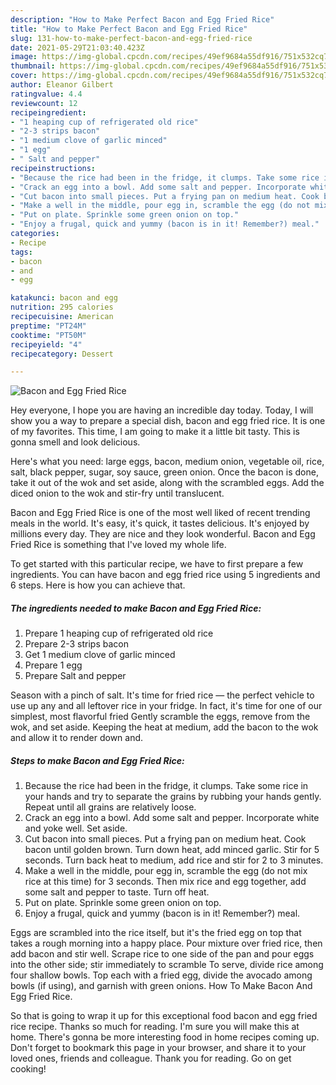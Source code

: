 ```yaml
---
description: "How to Make Perfect Bacon and Egg Fried Rice"
title: "How to Make Perfect Bacon and Egg Fried Rice"
slug: 131-how-to-make-perfect-bacon-and-egg-fried-rice
date: 2021-05-29T21:03:40.423Z
image: https://img-global.cpcdn.com/recipes/49ef9684a55df916/751x532cq70/bacon-and-egg-fried-rice-recipe-main-photo.jpg
thumbnail: https://img-global.cpcdn.com/recipes/49ef9684a55df916/751x532cq70/bacon-and-egg-fried-rice-recipe-main-photo.jpg
cover: https://img-global.cpcdn.com/recipes/49ef9684a55df916/751x532cq70/bacon-and-egg-fried-rice-recipe-main-photo.jpg
author: Eleanor Gilbert
ratingvalue: 4.4
reviewcount: 12
recipeingredient:
- "1 heaping cup of refrigerated old rice"
- "2-3 strips bacon"
- "1 medium clove of garlic minced"
- "1 egg"
- " Salt and pepper"
recipeinstructions:
- "Because the rice had been in the fridge, it clumps. Take some rice in your hands and try to separate the grains by rubbing your hands gently. Repeat until all grains are relatively loose."
- "Crack an egg into a bowl. Add some salt and pepper. Incorporate white and yoke well. Set aside."
- "Cut bacon into small pieces. Put a frying pan on medium heat. Cook bacon until golden brown. Turn down heat, add minced garlic. Stir for 5 seconds. Turn back heat to medium, add rice and stir for 2 to 3 minutes."
- "Make a well in the middle, pour egg in, scramble the egg (do not mix rice at this time) for 3 seconds. Then mix rice and egg together, add some salt and pepper to taste. Turn off heat."
- "Put on plate. Sprinkle some green onion on top."
- "Enjoy a frugal, quick and yummy (bacon is in it! Remember?) meal."
categories:
- Recipe
tags:
- bacon
- and
- egg

katakunci: bacon and egg 
nutrition: 295 calories
recipecuisine: American
preptime: "PT24M"
cooktime: "PT50M"
recipeyield: "4"
recipecategory: Dessert

---
```



![Bacon and Egg Fried Rice](https://img-global.cpcdn.com/recipes/49ef9684a55df916/751x532cq70/bacon-and-egg-fried-rice-recipe-main-photo.jpg)

Hey everyone, I hope you are having an incredible day today. Today, I will show you a way to prepare a special dish, bacon and egg fried rice. It is one of my favorites. This time, I am going to make it a little bit tasty. This is gonna smell and look delicious.

Here&#39;s what you need: large eggs, bacon, medium onion, vegetable oil, rice, salt, black pepper, sugar, soy sauce, green onion. Once the bacon is done, take it out of the wok and set aside, along with the scrambled eggs. Add the diced onion to the wok and stir-fry until translucent.

Bacon and Egg Fried Rice is one of the most well liked of recent trending meals in the world. It's easy, it's quick, it tastes delicious. It's enjoyed by millions every day. They are nice and they look wonderful. Bacon and Egg Fried Rice is something that I've loved my whole life.


To get started with this particular recipe, we have to first prepare a few ingredients. You can have bacon and egg fried rice using 5 ingredients and 6 steps. Here is how you can achieve that.

<!--inarticleads1-->

##### The ingredients needed to make Bacon and Egg Fried Rice:

1. Prepare 1 heaping cup of refrigerated old rice
1. Prepare 2-3 strips bacon
1. Get 1 medium clove of garlic minced
1. Prepare 1 egg
1. Prepare  Salt and pepper


Season with a pinch of salt. It&#39;s time for fried rice — the perfect vehicle to use up any and all leftover rice in your fridge. In fact, it&#39;s time for one of our simplest, most flavorful fried Gently scramble the eggs, remove from the wok, and set aside. Keeping the heat at medium, add the bacon to the wok and allow it to render down and. 

<!--inarticleads2-->

##### Steps to make Bacon and Egg Fried Rice:

1. Because the rice had been in the fridge, it clumps. Take some rice in your hands and try to separate the grains by rubbing your hands gently. Repeat until all grains are relatively loose.
1. Crack an egg into a bowl. Add some salt and pepper. Incorporate white and yoke well. Set aside.
1. Cut bacon into small pieces. Put a frying pan on medium heat. Cook bacon until golden brown. Turn down heat, add minced garlic. Stir for 5 seconds. Turn back heat to medium, add rice and stir for 2 to 3 minutes.
1. Make a well in the middle, pour egg in, scramble the egg (do not mix rice at this time) for 3 seconds. Then mix rice and egg together, add some salt and pepper to taste. Turn off heat.
1. Put on plate. Sprinkle some green onion on top.
1. Enjoy a frugal, quick and yummy (bacon is in it! Remember?) meal.


Eggs are scrambled into the rice itself, but it&#39;s the fried egg on top that takes a rough morning into a happy place. Pour mixture over fried rice, then add bacon and stir well. Scrape rice to one side of the pan and pour eggs into the other side; stir immediately to scramble To serve, divide rice among four shallow bowls. Top each with a fried egg, divide the avocado among bowls (if using), and garnish with green onions. How To Make Bacon And Egg Fried Rice. 

So that is going to wrap it up for this exceptional food bacon and egg fried rice recipe. Thanks so much for reading. I'm sure you will make this at home. There's gonna be more interesting food in home recipes coming up. Don't forget to bookmark this page in your browser, and share it to your loved ones, friends and colleague. Thank you for reading. Go on get cooking!
